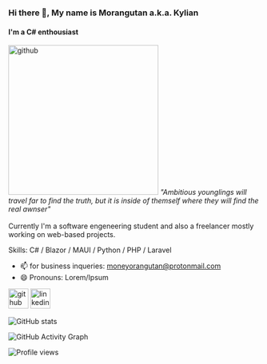### Hi there 👋, My name is Morangutan a.k.a. Kylian
#### I'm a C# enthousiast
<img src="https://lp-cms-production.s3.amazonaws.com/public/image_browser/Pairi-Daiza.jpg" alt='github' height='300'>
<i>"Ambitious younglings will travel far to find the truth, but it is inside of themself where they will find the real awnser"</i>
<br/><br/>
Currently I'm a software engeneering student and also a freelancer mostly working on web-based projects.

Skills: C# / Blazor / MAUI / Python / PHP / Laravel

- 📫 for business inqueries: moneyorangutan@protonmail.com 
- 😄 Pronouns: Lorem/Ipsum 


[<img src='https://cdn.jsdelivr.net/npm/simple-icons@3.0.1/icons/github.svg' alt='github' height='40'>](https://github.com/Morangutan)  [<img src='https://cdn.jsdelivr.net/npm/simple-icons@3.0.1/icons/linkedin.svg' alt='linkedin' height='40'>](https://www.linkedin.com/in/https://www.linkedin.com/in/kylian-huerta-77a592204//)  

![GitHub stats](https://github-readme-stats.vercel.app/api?username=Morangutan&show_icons=true)  

![GitHub Activity Graph](https://activity-graph.herokuapp.com/graph?username=Morangutan)  

![Profile views](https://gpvc.arturio.dev/Morangutan)  
